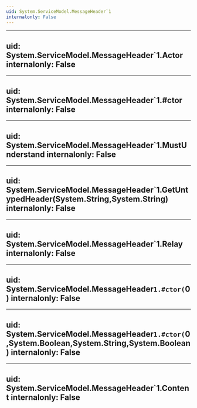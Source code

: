```yaml
---
uid: System.ServiceModel.MessageHeader`1
internalonly: False
---
```


---
uid: System.ServiceModel.MessageHeader`1.Actor
internalonly: False
---

---
uid: System.ServiceModel.MessageHeader`1.#ctor
internalonly: False
---

---
uid: System.ServiceModel.MessageHeader`1.MustUnderstand
internalonly: False
---

---
uid: System.ServiceModel.MessageHeader`1.GetUntypedHeader(System.String,System.String)
internalonly: False
---

---
uid: System.ServiceModel.MessageHeader`1.Relay
internalonly: False
---

---
uid: System.ServiceModel.MessageHeader`1.#ctor(`0)
internalonly: False
---

---
uid: System.ServiceModel.MessageHeader`1.#ctor(`0,System.Boolean,System.String,System.Boolean)
internalonly: False
---

---
uid: System.ServiceModel.MessageHeader`1.Content
internalonly: False
---
